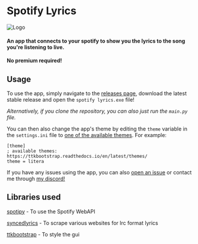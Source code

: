 
# Spotify Lyrics

![Logo](https://i.ibb.co/VYfTNT5/banner-transparent.png)

#### An app that connects to your spotify to show you the lyrics to the song you're listening to live.
#### No premium required!

## Usage

To use the app, simply navigate to the [releases page](https://github.com/Mews/spotify-lyrics/releases), download the latest stable release and open the `spotify lyrics.exe` file!

*Alternatively, if you clone the repository, you can also just run the `main.py` file.*

You can then also change the app's theme by editing the `theme` variable in the `settings.ini` file to [one of the available themes](https://ttkbootstrap.readthedocs.io/en/latest/themes/). For example:


    [theme]
    ; available themes: https://ttkbootstrap.readthedocs.io/en/latest/themes/
    theme = litera


If you have any issues using the app, you can also [open an issue](https://github.com/Mews/spotify-lyrics/issues/new) or contact me through [my discord!](https://discord.com/users/467268976523739157)
## Libraries used
[spotipy](https://github.com/spotipy-dev/spotipy) - To use the Spotify WebAPI

[syncedlyrics](https://github.com/moehmeni/syncedlyrics) - To scrape various websites for lrc format lyrics

[ttkbootstrap](https://github.com/israel-dryer/ttkbootstrap/) - To style the gui
